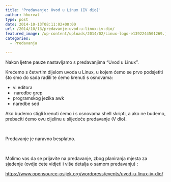 ```yaml
---
title: 'Predavanje: Uvod u Linux (IV dio)'
author: hhorvat
type: post
date: 2014-10-13T08:11:02+00:00
url: /2014/10/13/predavanje-uvod-u-linux-iv-dio/
featured_image: /wp-content/uploads/2014/02/Linux-logo-e1392244501269.jpg
categories:
  - Predavanja

---
```

Nakon ljetne pauze nastavljamo s predavanjima &#8220;Uvod u Linux&#8221;.

Krećemo s četvrtim dijelom uvoda u Linux, u kojem ćemo se prvo podsjetiti što smo do sada radili te ćemo krenuti s osnovama:

  * vi editora
  *  naredbe grep
  * programskog jezika awk
  * naredbe sed

Ako budemo stigli krenuti ćemo i s osnovama shell skripti, a ako ne budemo, prebaciti ćemo ovu cijelinu u slijedeće predavanje (V dio).

&nbsp;

Predavanje je naravno besplatno.

&nbsp;

Molimo vas da se prijavite na predavanje, zbog planiranja mjesta za sjedenje (ovdje ćete vidjeti i više detalja o samom predavanju) :

<https://www.opensource-osijek.org/wordpress/events/uvod-u-linux-iv-dio/>

&nbsp;
